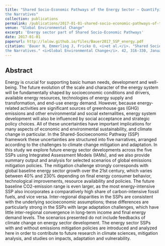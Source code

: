 ```yaml
---
title: "Shared Socio-Economic Pathways of the Energy Sector — Quantifying
the Narratives"
collection: publications
permalink: /publications/2017-01-01-shared-socio-economic-pathways-of-the-energy-sector-quantifying-the-narratives
venue: "Global Environmental Change"
excerpt: 'Energy sector part of Shared Socio-Economic Pathways'
date: 2017-01-01
paperurl: http://lolow.github.io/files/Bauer2017_SSP_energy.pdf
citation: 'Bauer N, Emmerling J, Fricko O, <i>et al.</i>. "Shared Socio-Economic Pathways of the Energy Sector — Quantifying
the Narratives." <i>Global Environmental Change</i>. 42, 316-330, January 2017.'
---
```


## Abstract
Energy is crucial for supporting basic human needs, development and well-being. The future evolution of the scale and character of the energy system will be fundamentally shaped by socioeconomic conditions and drivers, available energy resources, technologies of energy supply and transformation, and end-use energy demand. However, because energy-related activities are significant sources of greenhouse gas (GHG) emissions and other environmental and social externalities, energy system development will also be influenced by social acceptance and strategic policy choices. All of these uncertainties have important implications for many aspects of economic and environmental sustainability, and climate change in particular. In the Shared-Socioeconomic Pathway (SSP) framework these uncertainties are structured into five narratives, arranged according to the challenges to climate change mitigation and adaptation. In this study we explore future energy sector developments across the five SSPs using Integrated Assessment Models (IAMs), and we also provide summary output and analysis for selected scenarios of global emissions mitigation policies. The mitigation challenge strongly corresponds with global baseline energy sector growth over the 21st century, which varies between 40% and 230% depending on final energy consumer behavior, technological improvements, resource availability and policies. The future baseline CO2-emission range is even larger, as the most energy-intensive SSP also incorporates a comparatively high share of carbon-intensive fossil fuels, and vice versa. Inter-regional disparities in the SSPs are consistent with the underlying socioeconomic assumptions; these differences are particularly strong in the SSPs with large adaptation challenges, which have little inter-regional convergence in long-term income and final energy demand levels. The scenarios presented do not include feedbacks of climate change on energy sector development. The energy sector SSPs with and without emissions mitigation policies are introduced and analyzed here in order to contribute to future research in climate sciences, mitigation analysis, and studies on impacts, adaptation and vulnerability.